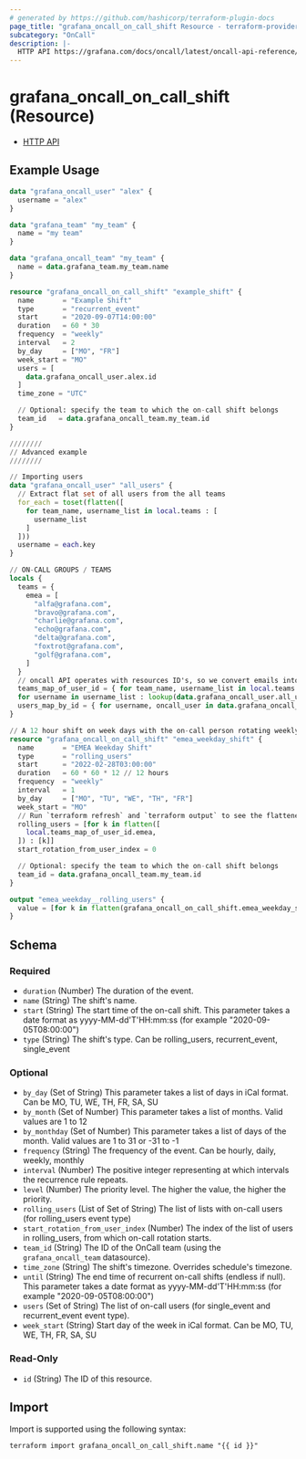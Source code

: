 ```yaml
---
# generated by https://github.com/hashicorp/terraform-plugin-docs
page_title: "grafana_oncall_on_call_shift Resource - terraform-provider-grafana"
subcategory: "OnCall"
description: |-
  HTTP API https://grafana.com/docs/oncall/latest/oncall-api-reference/on_call_shifts/
---
```


# grafana_oncall_on_call_shift (Resource)

* [HTTP API](https://grafana.com/docs/oncall/latest/oncall-api-reference/on_call_shifts/)

## Example Usage

```terraform
data "grafana_oncall_user" "alex" {
  username = "alex"
}

data "grafana_team" "my_team" {
  name = "my team"
}

data "grafana_oncall_team" "my_team" {
  name = data.grafana_team.my_team.name
}

resource "grafana_oncall_on_call_shift" "example_shift" {
  name       = "Example Shift"
  type       = "recurrent_event"
  start      = "2020-09-07T14:00:00"
  duration   = 60 * 30
  frequency  = "weekly"
  interval   = 2
  by_day     = ["MO", "FR"]
  week_start = "MO"
  users = [
    data.grafana_oncall_user.alex.id
  ]
  time_zone = "UTC"

  // Optional: specify the team to which the on-call shift belongs
  team_id   = data.grafana_oncall_team.my_team.id
}

////////
// Advanced example
////////

// Importing users
data "grafana_oncall_user" "all_users" {
  // Extract flat set of all users from the all teams
  for_each = toset(flatten([
    for team_name, username_list in local.teams : [
      username_list
    ]
  ]))
  username = each.key
}

// ON-CALL GROUPS / TEAMS
locals {
  teams = {
    emea = [
      "alfa@grafana.com",
      "bravo@grafana.com",
      "charlie@grafana.com",
      "echo@grafana.com",
      "delta@grafana.com",
      "foxtrot@grafana.com",
      "golf@grafana.com",
    ]
  }
  // oncall API operates with resources ID's, so we convert emails into ID's
  teams_map_of_user_id = { for team_name, username_list in local.teams : team_name => [
  for username in username_list : lookup(data.grafana_oncall_user.all_users, username).id] }
  users_map_by_id = { for username, oncall_user in data.grafana_oncall_user.all_users : oncall_user.id => oncall_user }
}

// A 12 hour shift on week days with the on-call person rotating weekly.
resource "grafana_oncall_on_call_shift" "emea_weekday_shift" {
  name       = "EMEA Weekday Shift"
  type       = "rolling_users"
  start      = "2022-02-28T03:00:00"
  duration   = 60 * 60 * 12 // 12 hours
  frequency  = "weekly"
  interval   = 1
  by_day     = ["MO", "TU", "WE", "TH", "FR"]
  week_start = "MO"
  // Run `terraform refresh` and `terraform output` to see the flattened list of users in the rotation
  rolling_users = [for k in flatten([
    local.teams_map_of_user_id.emea,
  ]) : [k]]
  start_rotation_from_user_index = 0

  // Optional: specify the team to which the on-call shift belongs
  team_id = data.grafana_oncall_team.my_team.id
}

output "emea_weekday__rolling_users" {
  value = [for k in flatten(grafana_oncall_on_call_shift.emea_weekday_shift.rolling_users) : lookup(local.users_map_by_id, k).username]
}
```

<!-- schema generated by tfplugindocs -->
## Schema

### Required

- `duration` (Number) The duration of the event.
- `name` (String) The shift's name.
- `start` (String) The start time of the on-call shift. This parameter takes a date format as yyyy-MM-dd'T'HH:mm:ss (for example "2020-09-05T08:00:00")
- `type` (String) The shift's type. Can be rolling_users, recurrent_event, single_event

### Optional

- `by_day` (Set of String) This parameter takes a list of days in iCal format. Can be MO, TU, WE, TH, FR, SA, SU
- `by_month` (Set of Number) This parameter takes a list of months. Valid values are 1 to 12
- `by_monthday` (Set of Number) This parameter takes a list of days of the month.  Valid values are 1 to 31 or -31 to -1
- `frequency` (String) The frequency of the event. Can be hourly, daily, weekly, monthly
- `interval` (Number) The positive integer representing at which intervals the recurrence rule repeats.
- `level` (Number) The priority level. The higher the value, the higher the priority.
- `rolling_users` (List of Set of String) The list of lists with on-call users (for rolling_users event type)
- `start_rotation_from_user_index` (Number) The index of the list of users in rolling_users, from which on-call rotation starts.
- `team_id` (String) The ID of the OnCall team (using the `grafana_oncall_team` datasource).
- `time_zone` (String) The shift's timezone.  Overrides schedule's timezone.
- `until` (String) The end time of recurrent on-call shifts (endless if null). This parameter takes a date format as yyyy-MM-dd'T'HH:mm:ss (for example "2020-09-05T08:00:00")
- `users` (Set of String) The list of on-call users (for single_event and recurrent_event event type).
- `week_start` (String) Start day of the week in iCal format. Can be MO, TU, WE, TH, FR, SA, SU

### Read-Only

- `id` (String) The ID of this resource.

## Import

Import is supported using the following syntax:

```shell
terraform import grafana_oncall_on_call_shift.name "{{ id }}"
```
